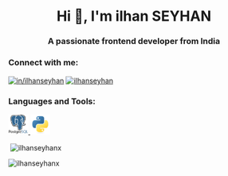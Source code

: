 <h1 align="center">Hi 👋, I'm ilhan SEYHAN</h1>
<h3 align="center">A passionate frontend developer from India</h3>


<h3 align="left">Connect with me:</h3>
<p align="left">
<a href="https://linkedin.com/in/in/ilhanseyhan" target="blank"><img align="center" src="https://raw.githubusercontent.com/rahuldkjain/github-profile-readme-generator/master/src/images/icons/Social/linked-in-alt.svg" alt="in/ilhanseyhan" height="30" width="40" /></a>
<a href="https://kaggle.com/ilhanseyhan" target="blank"><img align="center" src="https://raw.githubusercontent.com/rahuldkjain/github-profile-readme-generator/master/src/images/icons/Social/kaggle.svg" alt="ilhanseyhan" height="30" width="40" /></a>
</p>

<h3 align="left">Languages and Tools:</h3>
<p align="left"> <a href="https://www.postgresql.org" target="_blank" rel="noreferrer"> <img src="https://raw.githubusercontent.com/devicons/devicon/master/icons/postgresql/postgresql-original-wordmark.svg" alt="postgresql" width="40" height="40"/> </a> <a href="https://www.python.org" target="_blank" rel="noreferrer"> <img src="https://raw.githubusercontent.com/devicons/devicon/master/icons/python/python-original.svg" alt="python" width="40" height="40"/> </a> </p>

<p>&nbsp;<img align="center" src="https://github-readme-stats.vercel.app/api?username=ilhanseyhanx&show_icons=true&locale=en" alt="ilhanseyhanx" /></p>

<p align="left"> <img src="https://komarev.com/ghpvc/?username=ilhanseyhanx&label=Profile%20views&color=0e75b6&style=flat" alt="ilhanseyhanx" /> </p>
